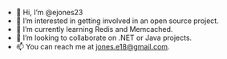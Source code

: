 - 👋 Hi, I’m @ejones23
- 👀 I’m interested in getting involved in an open source project.
- 🌱 I’m currently learning Redis and Memcached.
- 💞️ I’m looking to collaborate on .NET or Java projects.
- 📫 You can reach me at jones.e18@gmail.com.

<!---
ejones23/ejones23 is a ✨ special ✨ repository because its `README.md` (this file) appears on your GitHub profile.
You can click the Preview link to take a look at your changes.
--->
